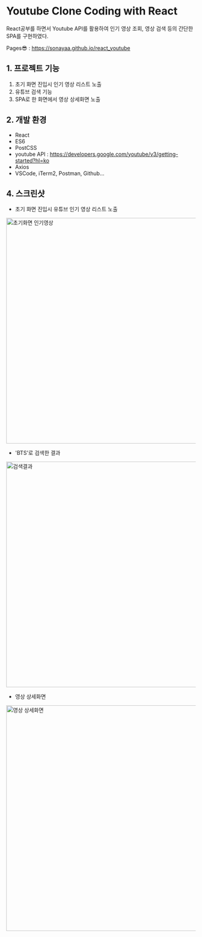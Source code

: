 # Youtube Clone Coding with React
React공부를 하면서 Youtube API를 활용하여 인기 영상 조회, 영상 검색 등의 간단한 SPA를 구현하였다.

Pages😎 : https://sonayaa.github.io/react_youtube

## 1. 프로젝트 기능
1. 초기 화면 진입시 인기 영상 리스트 노출
2. 유튜브 검색 기능
3. SPA로 한 화면에서 영상 상세화면 노출

## 2. 개발 환경
- React
- ES6
- PostCSS
- youtube API : https://developers.google.com/youtube/v3/getting-started?hl=ko
- Axios
- VSCode, iTerm2, Postman, Github...

<!--
## 3. 배운점
```javascript

```
-->

## 4. 스크린샷
- 초기 화면 진입시 유튜브 인기 영상 리스트 노출 
<img width="600" alt="초기화면 인기영상" src="https://user-images.githubusercontent.com/75556110/129181085-d38ada0c-8666-40c4-b1db-d3b88fa91b00.png">

- 'BTS'로 검색한 결과
<img width="600" alt="검색결과" src="https://user-images.githubusercontent.com/75556110/129181102-94baf1de-e907-4280-a461-f7fe5cb7e122.png">

- 영상 상세화면
<img width="600" alt="영상 상세화면" src="https://user-images.githubusercontent.com/75556110/129181057-b1174b40-2d8a-4f6a-bafa-cf5d78199478.png">
